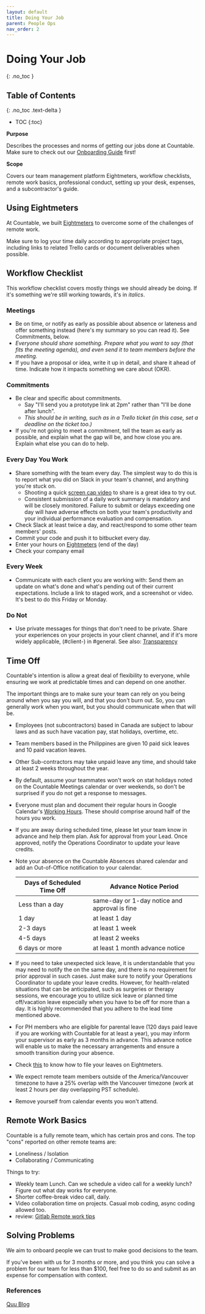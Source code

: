 ```yaml
---
layout: default
title: Doing Your Job
parent: People Ops
nav_order: 2
---
```


# Doing Your Job
{: .no_toc }

## Table of Contents
{: .no_toc .text-delta }

- TOC
{:toc}

**Purpose**

Describes the processes and norms of getting our jobs done at Countable. Make sure to check out our [Onboarding Guide](ONBOARDING_GUIDE.md) first!

**Scope**

Covers our team management platform Eightmeters, workflow checklists, remote work basics, professional conduct, setting up your desk,
expenses, and a subcontractor's guide.

## Using Eightmeters

At Countable, we built [Eightmeters](EIGHTMETERS.md)
to overcome some of the challenges of remote work. 

Make sure to log your time daily according to appropriate project tags, including links to related Trello cards or document deliverables when possible.

## Workflow Checklist

This workflow checklist covers mostly things we should already be doing. If it's something we're still working towards, it's in *italics*.

### Meetings

  - Be on time, or notify as early as possible about absence or lateness and offer something instead (here's my summary so you can read it). See Commitments, below.
  - *Everyone should share something. Prepare what you want to say (that fits the meeting agenda), and even send it to team members before the meeting.*
  - If you have a proposal or idea, write it up in detail, and share it ahead of time. Indicate how it impacts something we care about (OKR).

### Commitments

  - Be clear and specific about commitments. 
    - Say "I'll send you a prototype link at 2pm" rather than "I'll be done after lunch". 
    - *This should be in writing, such as in a Trello ticket (in this case, set a deadline on the ticket too.)*
  - If you're not going to meet a commitment, tell the team as early as possible, and explain what the gap will be, and how close you are. Explain what else you can do to help.

### Every Day You Work

  - Share something with the team every day. The simplest way to do this is to report what you did on Slack in your team's channel, and anything you're stuck on.
    - Shooting a quick [screen cap video](https://countable-web.github.io/ops/operations/PROJECT_MANAGEMENT/SCREENCASTIFY/) to share is a great idea to try out.
    - Consistent submission of a daily work summary is mandatory and will be closely monitored. Failure to submit or delays exceeding one day will have adverse effects on both your team's productivity and your individual performance evaluation and compensation.
  - Check Slack at least twice a day, and react/respond to some other team members' posts.
  - Commit your code and push it to bitbucket every day.
  - Enter your hours on [Eightmeters](EIGHTMETERS.md) (end of the day)
  - Check your company email

### Every Week

  - Communicate with each client you are working with: Send them an update on what's done and what's pending out of their current expectations. Include a link to staged work, and a screenshot or video. It's best to do this Friday or Monday.

### Do Not

  - Use private messages for things that don't need to be private. Share your experiences on your projects in your client channel, and if it's more widely applicable, (\#client-) in \#general. See also: [Transparency](https://countable-web.github.io/ops/philosophy/TRANSPARENCY/)

## Time Off

Countable's intention is allow a great deal of flexibility to everyone, while ensuring we work at predictable times and can depend on one another. 

The important things are to make sure your team can rely on you being around when you say you will, and that you don't burn out. So, you can generally work when you want, but you should communicate when that will be.

  - Employees (not subcontractors) based in Canada are subject to labour laws and as such have vacation pay, stat holidays, overtime, etc.
  - Team members based in the Philippines are given 10 paid sick leaves and 10 paid vacation leaves.  
  - Other Sub-contractors may take unpaid leave any time, and should take at least 2 weeks throughout the year.
  - By default, assume your teammates won't work on stat holidays noted on the Countable Meetings calendar or over weekends, so don't be surprised if you do not get a response to messages.
  - Everyone must plan and document their regular hours in Google Calendar's [Working Hours](https://support.google.com/calendar/answer/7638168?hl=en). These should comprise around half of the hours you work.
  - If you are away during scheduled time, please let your team know in advance and help them plan. Ask for approval from your Lead. Once approved, notify the Operations Coordinator to update your leave credits. 
  - Note your absence on the Countable Absences shared calendar and add an Out-of-Office notification to your calendar.

    
    | Days of Scheduled Time Off  | Advance Notice Period |
    | ------------- | ------------- |
    | Less than a day | same-day or 1-day notice and approval is fine |
    | 1 day  | at least 1 day  |
    | 2-3 days  | at least 1 week  |
    | 4-5 days  | at least 2 weeks  |
    | 6 days or more  | at least 1 month advance notice |

  - If you need to take unexpected sick leave, it is understandable that you may need to notify the on the same day, and there is no requirement for prior approval in such cases. Just make sure to notify your Operations Coordinator to update your leave credits. However, for health-related situations that can be anticipated, such as surgeries or therapy sessions, we encourage you to utilize sick leave or planned time off/vacation leave especially when you have to be off for more than a day.  It is highly recommended that you adhere to the lead time mentioned above.
  - For PH members who are eligible for parental leave (120 days paid leave if you are working with Countable for at least a year), you may inform your supervisor as early as 3 months in advance.  This advance notice will enable us to make the necessary arrangements and ensure a smooth transition during your absence.
  - Check [this](https://countable-web.github.io/ops/peopleops/EIGHTMETERS/#what-time-is-billable) to know how to file your leaves on Eightmeters. 
  - We expect remote team members outside of the America/Vancouver timezone to have a 25% overlap with the Vancouver timezone (work at least 2 hours per day overlapping PST schedule).
  - Remove yourself from calendar events you won't attend.

## Remote Work Basics

Countable is a fully remote team, which has certain pros and cons. The top "cons" reported on other remote teams are:

  - Loneliness / Isolation
  - Collaborating / Communicating

Things to try:

  - Weekly team Lunch. Can we schedule a video call for a weekly lunch? Figure out what day works for everyone.
  - Shorter coffee-break video call, daily.
  - Video collaboration time on projects. Casual mob coding, async coding allowed too.
  - review: [Gitlab Remote work tips](https://about.gitlab.com/company/culture/all-remote/tips/)

## Solving Problems

We aim to onboard people we can trust to make good decisions to the team. 

If you've been with us for 3 months or more, and you think you can solve a problem for our team for less than $100, feel free to do so and submit as an expense for compensation with context.

### References

[Quu Blog](https://blog.quuu.co/lessons-worth-learning-from-remote-workers/)
